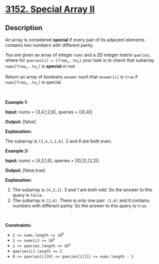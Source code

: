 
<!-- problem:start -->

# [3152. Special Array II](https://leetcode.com/problems/special-array-ii)

## Description

<!-- description:start -->

<p>An array is considered <strong>special</strong> if every pair of its adjacent elements contains two numbers with different parity.</p>

<p>You are given an array of integer <code>nums</code> and a 2D integer matrix <code>queries</code>, where for <code>queries[i] = [from<sub>i</sub>, to<sub>i</sub>]</code> your task is to check that <span data-keyword="subarray">subarray</span> <code>nums[from<sub>i</sub>..to<sub>i</sub>]</code> is <strong>special</strong> or not.</p>

<p>Return an array of booleans <code>answer</code> such that <code>answer[i]</code> is <code>true</code> if <code>nums[from<sub>i</sub>..to<sub>i</sub>]</code> is special.<!-- notionvc: e5d6f4e2-d20a-4fbd-9c7f-22fbe52ef730 --></p>

<p>&nbsp;</p>
<p><strong class="example">Example 1:</strong></p>

<div class="example-block">
<p><strong>Input:</strong> <span class="example-io">nums = [3,4,1,2,6], queries = [[0,4]]</span></p>

<p><strong>Output:</strong> <span class="example-io">[false]</span></p>

<p><strong>Explanation:</strong></p>

<p>The subarray is <code>[3,4,1,2,6]</code>. 2 and 6 are both even.</p>
</div>

<p><strong class="example">Example 2:</strong></p>

<div class="example-block">
<p><strong>Input:</strong> <span class="example-io">nums = [4,3,1,6], queries = [[0,2],[2,3]]</span></p>

<p><strong>Output:</strong> <span class="example-io">[false,true]</span></p>

<p><strong>Explanation:</strong></p>

<ol>
	<li>The subarray is <code>[4,3,1]</code>. 3 and 1 are both odd. So the answer to this query is <code>false</code>.</li>
	<li>The subarray is <code>[1,6]</code>. There is only one pair: <code>(1,6)</code> and it contains numbers with different parity. So the answer to this query is <code>true</code>.</li>
</ol>
</div>

<p>&nbsp;</p>
<p><strong>Constraints:</strong></p>

<ul>
	<li><code>1 &lt;= nums.length &lt;= 10<sup>5</sup></code></li>
	<li><code>1 &lt;= nums[i] &lt;= 10<sup>5</sup></code></li>
	<li><code>1 &lt;= queries.length &lt;= 10<sup>5</sup></code></li>
	<li><code>queries[i].length == 2</code></li>
	<li><code>0 &lt;= queries[i][0] &lt;= queries[i][1] &lt;= nums.length - 1</code></li>
</ul>

<!-- description:end -->
